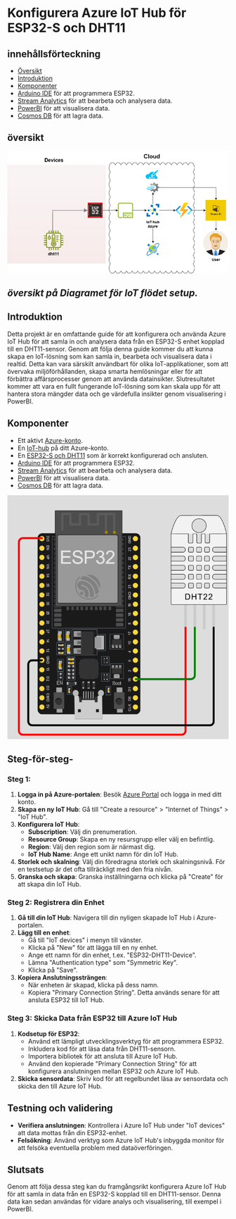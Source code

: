 
# Konfigurera Azure IoT Hub för ESP32-S och DHT11

## innehållsförteckning
- [Översikt](#översikt)
- [Introduktion](#Introduktion)
-   [Komponenter](#Komponenter) 
- [Arduino IDE](#steg-3-skicka-data-från-esp32-till-azure-iot-hub) för att programmera ESP32.
- [Stream Analytics](#testning-och-validering) för att bearbeta och analysera data.
- [PowerBI](#slutsats) för att visualisera data.
- [Cosmos DB](#slutsats) för att lagra data.
  
## översikt
![IoT Diagram](./img/iot-diagram.drawio.png)

*översikt på Diagramet för IoT flödet setup.*
--- 
## Introduktion
Detta projekt är en omfattande guide för att konfigurera och använda Azure IoT Hub för att samla in och analysera data från en ESP32-S enhet kopplad till en DHT11-sensor. Genom att följa denna guide kommer du att kunna skapa en IoT-lösning som kan samla in, bearbeta och visualisera data i realtid. Detta kan vara särskilt användbart för olika IoT-applikationer, som att övervaka miljöförhållanden, skapa smarta hemlösningar eller för att förbättra affärsprocesser genom att använda datainsikter. Slutresultatet kommer att vara en fullt fungerande IoT-lösning som kan skala upp för att hantera stora mängder data och ge värdefulla insikter genom visualisering i PowerBI.

## Komponenter
- Ett aktivt [Azure-konto](#steg-1-skapa-en-iot-hub-i-azure).
- En [IoT-hub](#steg-1-skapa-en-iot-hub-i-azure) på ditt Azure-konto.
- En [ESP32-S och DHT11](#steg-3-skicka-data-från-esp32-till-azure-iot-hub) som är korrekt konfigurerad och ansluten.
- [Arduino IDE](#steg-3-skicka-data-från-esp32-till-azure-iot-hub) för att programmera ESP32.
- [Stream Analytics](#testning-och-validering) för att bearbeta och analysera data.
- [PowerBI](#slutsats) för att visualisera data.
- [Cosmos DB](#slutsats) för att lagra data.

![ESP32 Image](./img/esp32bild.png)

## Steg-för-steg-

### Steg 1: 
1. **Logga in på Azure-portalen**: Besök [Azure Portal](https://portal.azure.com) och logga in med ditt konto.
2. **Skapa en ny IoT Hub**: Gå till "Create a resource" > "Internet of Things" > "IoT Hub".
3. **Konfigurera IoT Hub**:
   - **Subscription**: Välj din prenumeration.
   - **Resource Group**: Skapa en ny resursgrupp eller välj en befintlig.
   - **Region**: Välj den region som är närmast dig.
   - **IoT Hub Name**: Ange ett unikt namn för din IoT Hub.
4. **Storlek och skalning**: Välj din föredragna storlek och skalningsnivå. För en testsetup är det ofta tillräckligt med den fria nivån.
5. **Granska och skapa**: Granska inställningarna och klicka på "Create" för att skapa din IoT Hub.

### Steg 2: Registrera din Enhet
1. **Gå till din IoT Hub**: Navigera till din nyligen skapade IoT Hub i Azure-portalen.
2. **Lägg till en enhet**:
   - Gå till "IoT devices" i menyn till vänster.
   - Klicka på "New" för att lägga till en ny enhet.
   - Ange ett namn för din enhet, t.ex. "ESP32-DHT11-Device".
   - Lämna "Authentication type" som "Symmetric Key".
   - Klicka på "Save".
3. **Kopiera Anslutningssträngen**:
   - När enheten är skapad, klicka på dess namn.
   - Kopiera "Primary Connection String". Detta används senare för att ansluta ESP32 till IoT Hub.

### Steg 3: Skicka Data från ESP32 till Azure IoT Hub
1. **Kodsetup för ESP32**:
   - Använd ett lämpligt utvecklingsverktyg för att programmera ESP32.
   - Inkludera kod för att läsa data från DHT11-sensorn.
   - Importera bibliotek för att ansluta till Azure IoT Hub.
   - Använd den kopierade "Primary Connection String" för att konfigurera anslutningen mellan ESP32 och Azure IoT Hub.
2. **Skicka sensordata**: Skriv kod för att regelbundet läsa av sensordata och skicka den till Azure IoT Hub.

## Testning och validering
- **Verifiera anslutningen**: Kontrollera i Azure IoT Hub under "IoT devices" att data mottas från din ESP32-enhet.
- **Felsökning**: Använd verktyg som Azure IoT Hub's inbyggda monitor för att felsöka eventuella problem med dataöverföringen.

## Slutsats
Genom att följa dessa steg kan du framgångsrikt konfigurera Azure IoT Hub för att samla in data från en ESP32-S kopplad till en DHT11-sensor. Denna data kan sedan användas för vidare analys och visualisering, till exempel i PowerBI.
